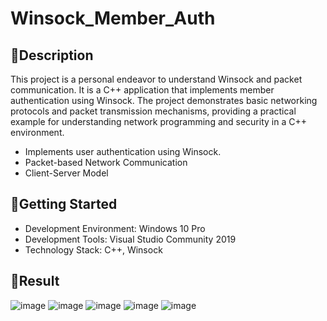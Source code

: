 # Winsock_Member_Auth

## 🌻Description
This project is a personal endeavor to understand Winsock and packet communication. It is a C++ application that implements member authentication using Winsock. The project demonstrates basic networking protocols and packet transmission mechanisms, providing a practical example for understanding network programming and security in a C++ environment.

- Implements user authentication using Winsock.
- Packet-based Network Communication
- Client-Server Model

## 🌻Getting Started
- Development Environment: Windows 10 Pro
- Development Tools: Visual Studio Community 2019
- Technology Stack: C++, Winsock

## 🌻Result
![image](https://github.com/user-attachments/assets/78f36a8f-bf5d-4795-8fb8-bc854223e85b)
![image](https://github.com/user-attachments/assets/689ebd53-ff63-4524-ad64-bfce925c4d5e)
![image](https://github.com/user-attachments/assets/a382125b-c4b7-4102-81cc-285a78fd3fb8)
![image](https://github.com/user-attachments/assets/18ad0f09-04b4-4877-8774-99ebbb658c93)
![image](https://github.com/user-attachments/assets/d3988a9b-5ce0-4e09-814d-92ff4299fb6f)
